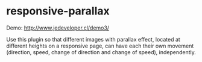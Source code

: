 # responsive-parallax
Demo: http://www.jedeveloper.cl/demo3/

Use this plugin so that different images with parallax effect, located at different heights on a responsive page, can have each their own movement (direction, speed, change of direction and change of speed), independently.
